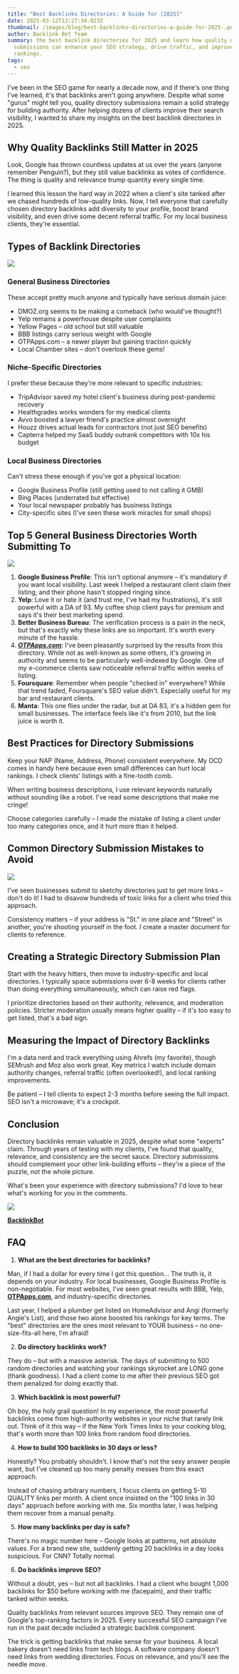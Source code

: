 ```yaml
---
title: "Best Backlinks Directories: A Guide for [2025]"
date: 2025-03-12T12:27:34.023Z
thumbnail: /images/blog/best-backlinks-directories-a-guide-for-2025-.png
author: Backlink Bot Team
summary: the best backlink directories for 2025 and learn how quality directory
  submissions can enhance your SEO strategy, drive traffic, and improve search
  rankings.
tags:
  - seo
---
```

I've been in the SEO game for nearly a decade now, and if there's one thing I've learned, it's that backlinks aren't going anywhere. Despite what some "gurus" might tell you, quality directory submissions remain a solid strategy for building authority. After helping dozens of clients improve their search visibility, I wanted to share my insights on the best backlink directories in 2025.

## **Why Quality Backlinks Still Matter in 2025**

Look, Google has thrown countless updates at us over the years (anyone remember Penguin?), but they still value backlinks as votes of confidence. The thing is quality and relevance trump quantity every single time.

I learned this lesson the hard way in 2022 when a client's site tanked after we chased hundreds of low-quality links. Now, I tell everyone that carefully chosen directory backlinks add diversity to your profile, boost brand visibility, and even drive some decent referral traffic. For my local business clients, they're essential.

## **Types of Backlink Directories**

![](https://framerusercontent.com/images/vOMbzaO6VduGkSkTjXKqBFo6k.png)

### **General Business Directories**

These accept pretty much anyone and typically have serious domain juice:

* DMOZ.org seems to be making a comeback (who would've thought?)
* Yelp remains a powerhouse despite user complaints
* Yellow Pages – old school but still valuable
* BBB listings carry serious weight with Google
* OTPApps.com – a newer player but gaining traction quickly
* Local Chamber sites – don't overlook these gems!

### **Niche-Specific Directories**

I prefer these because they're more relevant to specific industries:

* TripAdvisor saved my hotel client's business during post-pandemic recovery
* Healthgrades works wonders for my medical clients
* Avvo boosted a lawyer friend's practice almost overnight
* Houzz drives actual leads for contractors (not just SEO benefits)
* Capterra helped my SaaS buddy outrank competitors with 10x his budget

### **Local Business Directories**

Can't stress these enough if you've got a physical location:

* Google Business Profile (still getting used to not calling it GMB)
* Bing Places (underrated but effective)
* Your local newspaper probably has business listings
* City-specific sites (I've seen these work miracles for small shops)

## **Top 5 General Business Directories Worth Submitting To**

![](https://framerusercontent.com/images/IM3r3ViDYT3FUQPzwMoWKH7HE.png)

1. **Google Business Profile**: This isn't optional anymore – it's mandatory if you want local visibility. Last week I helped a restaurant client claim their listing, and their phone hasn't stopped ringing since.
2. **Yelp**: Love it or hate it (and trust me, I've had my frustrations), it's still powerful with a DA of 93. My coffee shop client pays for premium and says it's their best marketing spend.
3. **Better Business Bureau**: The verification process is a pain in the neck, but that's exactly why these links are so important. It's worth every minute of the hassle.
4. ***[OTPApps.com](https://otpapps.com/)***: I've been pleasantly surprised by the results from this directory. While not as well-known as some others, it's growing in authority and seems to be particularly well-indexed by Google. One of my e-commerce clients saw noticeable referral traffic within weeks of listing.
5. **Foursquare**: Remember when people "checked in" everywhere? While that trend faded, Foursquare's SEO value didn't. Especially useful for my bar and restaurant clients.
6. **Manta**: This one flies under the radar, but at DA 83, it's a hidden gem for small businesses. The interface feels like it's from 2010, but the link juice is worth it.

## **Best Practices for Directory Submissions**

Keep your NAP (Name, Address, Phone) consistent everywhere. My OCD comes in handy here because even small differences can hurt local rankings. I check clients' listings with a fine-tooth comb.

When writing business descriptions, I use relevant keywords naturally without sounding like a robot. I've read some descriptions that make me cringe!

Choose categories carefully – I made the mistake of listing a client under too many categories once, and it hurt more than it helped.

## **Common Directory Submission Mistakes to Avoid**

![](https://framerusercontent.com/images/TPJv1sVWLB1lrc9vhguNGi9q4E.png)

I've seen businesses submit to sketchy directories just to get more links – don't do it! I had to disavow hundreds of toxic links for a client who tried this approach.

Consistency matters – if your address is "St." in one place and "Street" in another, you're shooting yourself in the foot. I create a master document for clients to reference.

## **Creating a Strategic Directory Submission Plan**

Start with the heavy hitters, then move to industry-specific and local directories. I typically space submissions over 6-8 weeks for clients rather than doing everything simultaneously, which can raise red flags.

I prioritize directories based on their authority, relevance, and moderation policies. Stricter moderation usually means higher quality – if it's too easy to get listed, that's a bad sign.

## **Measuring the Impact of Directory Backlinks**

I'm a data nerd and track everything using Ahrefs (my favorite), though SEMrush and Moz also work great. Key metrics I watch include domain authority changes, referral traffic (often overlooked!), and local ranking improvements.

Be patient – I tell clients to expect 2-3 months before seeing the full impact. SEO isn't a microwave; it's a crockpot.

## **Conclusion**

Directory backlinks remain valuable in 2025, despite what some "experts" claim. Through years of testing with my clients, I've found that quality, relevance, and consistency are the secret sauce. Directory submissions should complement your other link-building efforts – they're a piece of the puzzle, not the whole picture.

What's been your experience with directory submissions? I'd love to hear what's working for you in the comments.

[![](https://framerusercontent.com/images/wrBdaMmrO4vNY0lWCo4dyRuZtg.png)](https://backlinkbot.ai/)

**[B﻿acklinkBot](https://backlinkbotai.netlify.app/)**

## **FAQ**

1. **What are the best directories for backlinks?**

Man, if I had a dollar for every time I got this question... The truth is, it depends on your industry. For local businesses, Google Business Profile is non-negotiable. For most websites, I've seen great results with BBB, Yelp, **[OTPApps.com](http://otpapps.com/)**, and industry-specific directories.

Last year, I helped a plumber get listed on HomeAdvisor and Angi (formerly Angie's List), and those two alone boosted his rankings for key terms. The "best" directories are the ones most relevant to YOUR business – no one-size-fits-all here, I'm afraid!

2. **Do directory backlinks work?**

They do – but with a massive asterisk. The days of submitting to 500 random directories and watching your rankings skyrocket are LONG gone (thank goodness). I had a client come to me after their previous SEO got them penalized for doing exactly that.

3. **Which backlink is most powerful?**

Oh boy, the holy grail question! In my experience, the most powerful backlinks come from high-authority websites in your niche that rarely link out. Think of it this way – if the New York Times links to your cooking blog, that's worth more than 100 links from random food directories.

4. **How to build 100 backlinks in 30 days or less?**

Honestly? You probably shouldn't. I know that's not the sexy answer people want, but I've cleaned up too many penalty messes from this exact approach.

Instead of chasing arbitrary numbers, I focus clients on getting 5-10 QUALITY links per month. A client once insisted on the "100 links in 30 days" approach before working with me. Six months later, I was helping them recover from a manual penalty.

5. **How many backlinks per day is safe?**

There's no magic number here – Google looks at patterns, not absolute values. For a brand new site, suddenly getting 20 backlinks in a day looks suspicious. For CNN? Totally normal.

6. **Do backlinks improve SEO?**

Without a doubt, yes – but not all backlinks. I had a client who bought 1,000 backlinks for $50 before working with me (facepalm), and their traffic tanked within weeks.

Quality backlinks from relevant sources improve SEO. They remain one of Google's top-ranking factors in 2025. Every successful SEO campaign I've run in the past decade included a strategic backlink component.

The trick is getting backlinks that make sense for your business. A local bakery doesn't need links from tech blogs. A software company doesn't need links from wedding directories. Focus on relevance, and you'll see the needle move.